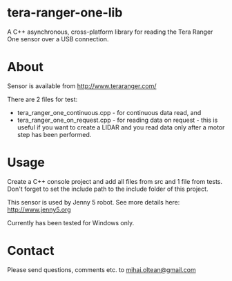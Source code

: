 # tera-ranger-one-lib
A C++ asynchronous, cross-platform library for reading the Tera Ranger One sensor over a USB connection.

# About
Sensor is available from http://www.teraranger.com/

There are 2 files for test: 

- tera_ranger_one_continuous.cpp - for continuous data read,
and
- tera_ranger_one_on_request.cpp - for reading data on request - this is useful if you want to create a LIDAR and you read data only after a motor step has been performed.

# Usage

Create a C++ console project and add all files from src and 1 file from tests. Don't forget to set the include path to the include folder of this project.

This sensor is used by Jenny 5 robot. See more details here: http://www.jenny5.org

Currently has been tested for Windows only.

# Contact

Please send questions, comments etc. to mihai.oltean@gmail.com
